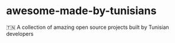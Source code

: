 # awesome-made-by-tunisians
🇹🇳 A collection of amazing open source projects built by Tunisian developers
